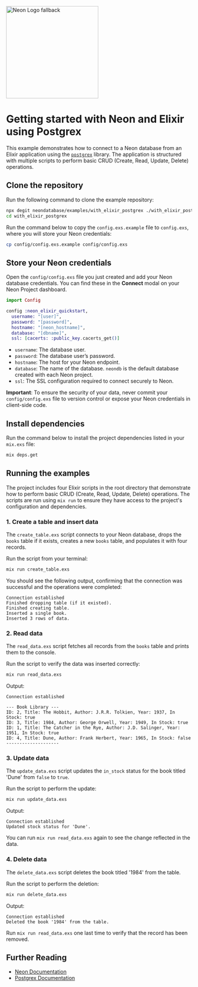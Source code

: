 <picture>
  <source media="(prefers-color-scheme: dark)" srcset="https://neon.com/brand/neon-logo-dark-color.svg">
  <source media="(prefers-color-scheme: light)" srcset="https://neon.com/brand/neon-logo-light-color.svg">
  <img width="250px" alt="Neon Logo fallback" src="https://neon.com/brand/neon-logo-dark-color.svg">
</picture>

# Getting started with Neon and Elixir using Postgrex

This example demonstrates how to connect to a Neon database from an Elixir application using the [`postgrex`](https://hex.pm/packages/postgrex) library. The application is structured with multiple scripts to perform basic CRUD (Create, Read, Update, Delete) operations.

## Clone the repository

Run the following command to clone the example repository:

```bash
npx degit neondatabase/examples/with_elixir_postgrex ./with_elixir_postgrex
cd with_elixir_postgrex
```

Run the command below to copy the `config.exs.example` file to `config.exs`, where you will store your Neon credentials:

```bash
cp config/config.exs.example config/config.exs
```

## Store your Neon credentials

Open the `config/config.exs` file you just created and add your Neon database credentials. You can find these in the **Connect** modal on your Neon Project dashboard.

```elixir
import Config

config :neon_elixir_quickstart,
  username: "[user]",
  password: "[password]",
  hostname: "[neon_hostname]",
  database: "[dbname]",
  ssl: [cacerts: :public_key.cacerts_get()]
```

-   `username`: The database user.
-   `password`: The database user’s password.
-   `hostname`: The host for your Neon endpoint.
-   `database`: The name of the database. `neondb` is the default database created with each Neon project.
-   `ssl`: The SSL configuration required to connect securely to Neon.

**Important**: To ensure the security of your data, never commit your `config/config.exs` file to version control or expose your Neon credentials in client-side code.

## Install dependencies

Run the command below to install the project dependencies listed in your `mix.exs` file:

```bash
mix deps.get
```

## Running the examples

The project includes four Elixir scripts in the root directory that demonstrate how to perform basic CRUD (Create, Read, Update, Delete) operations. The scripts are run using `mix run` to ensure they have access to the project's configuration and dependencies.

### 1. Create a table and insert data

The `create_table.exs` script connects to your Neon database, drops the `books` table if it exists, creates a new `books` table, and populates it with four records.

Run the script from your terminal:

```bash
mix run create_table.exs
```

You should see the following output, confirming that the connection was successful and the operations were completed:

```text
Connection established
Finished dropping table (if it existed).
Finished creating table.
Inserted a single book.
Inserted 3 rows of data.
```

### 2. Read data

The `read_data.exs` script fetches all records from the `books` table and prints them to the console.

Run the script to verify the data was inserted correctly:

```bash
mix run read_data.exs
```

Output:

```text
Connection established

--- Book Library ---
ID: 2, Title: The Hobbit, Author: J.R.R. Tolkien, Year: 1937, In Stock: true
ID: 3, Title: 1984, Author: George Orwell, Year: 1949, In Stock: true
ID: 1, Title: The Catcher in the Rye, Author: J.D. Salinger, Year: 1951, In Stock: true
ID: 4, Title: Dune, Author: Frank Herbert, Year: 1965, In Stock: false
--------------------
```

### 3. Update data

The `update_data.exs` script updates the `in_stock` status for the book titled 'Dune' from `false` to `true`.

Run the script to perform the update:

```bash
mix run update_data.exs
```

Output:

```text
Connection established
Updated stock status for 'Dune'.
```

You can run `mix run read_data.exs` again to see the change reflected in the data.

### 4. Delete data

The `delete_data.exs` script deletes the book titled '1984' from the table.

Run the script to perform the deletion:

```bash
mix run delete_data.exs
```

Output:

```text
Connection established
Deleted the book '1984' from the table.
```

Run `mix run read_data.exs` one last time to verify that the record has been removed.

## Further Reading

-   [Neon Documentation](https://neon.com/docs/guides/elixir)
-   [Postgrex Documentation](https://hexdocs.pm/postgrex/Postgrex.html)